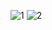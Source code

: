 ![1](https://user-images.githubusercontent.com/86261762/200082239-d803cddf-4e93-48ea-8cb0-7d492c8080bf.png)
![2](https://user-images.githubusercontent.com/86261762/200082242-320b5fd4-d4e5-46e8-ba8d-76dc5376c962.png)
